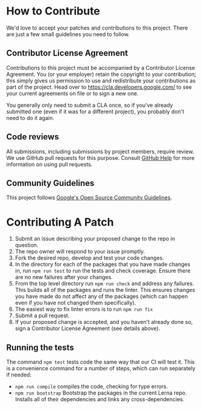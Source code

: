 # How to Contribute

We'd love to accept your patches and contributions to this project. There are
just a few small guidelines you need to follow.

## Contributor License Agreement

Contributions to this project must be accompanied by a Contributor License
Agreement. You (or your employer) retain the copyright to your contribution;
this simply gives us permission to use and redistribute your contributions as
part of the project. Head over to <https://cla.developers.google.com/> to see
your current agreements on file or to sign a new one.

You generally only need to submit a CLA once, so if you've already submitted one
(even if it was for a different project), you probably don't need to do it
again.

## Code reviews

All submissions, including submissions by project members, require review. We
use GitHub pull requests for this purpose. Consult
[GitHub Help](https://help.github.com/articles/about-pull-requests/) for more
information on using pull requests.

## Community Guidelines

This project follows [Google's Open Source Community
Guidelines](https://opensource.google/conduct/).

# Contributing A Patch

1. Submit an issue describing your proposed change to the repo in question.
1. The repo owner will respond to your issue promptly.
1. Fork the desired repo, develop and test your code changes.
1. In the directory for each of the packages that you have made changes in, run `npm run test` to run the tests and check coverage. Ensure there are no new failures after your changes. 
1. From the top level directory run `npm run check` and address any failures. This builds all of the packages and runs the linter. This ensures changes you have made do not affect any of the packages (which can happen even if you have not changed them specifically).
1. The easiest way to fix linter errors is to run `npm run fix`
1. Submit a pull request.
1. If your proposed change is accepted, and you haven't already done so, sign a Contributor License Agreement (see details above).

## Running the tests

The command `npm test` tests code the same way that our CI will test it.
This is a convenience command for a number of steps, which can run separately if needed:

- `npm run compile` compiles the code, checking for type errors.
- `npm run bootstrap` Bootstrap the packages in the current Lerna repo. Installs all of their dependencies and links any cross-dependencies.